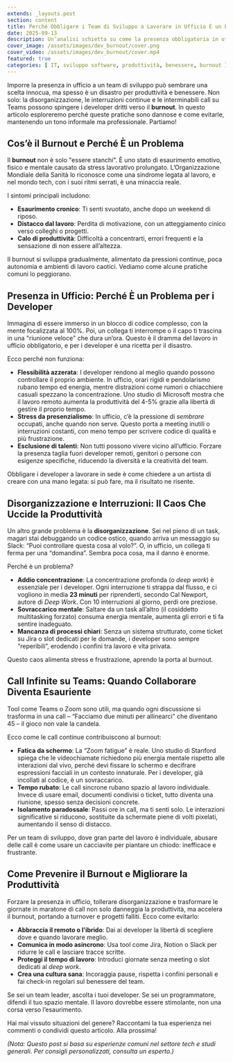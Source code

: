 ```yaml
---
extends: _layouts.post
section: content
title: Perché Obbligare i Team di Sviluppo a Lavorare in Ufficio È un Errore (e Come Evitarlo)
date: 2025-09-13
description: Un’analisi schietta su come la presenza obbligatoria in ufficio, la disorganizzazione e le call infinite su Teams danneggiano i team di sviluppo, portando al burnout. Con soluzioni pratiche per migliorare produttività e benessere.
cover_image: /assets/images/dev_burnout/cover.png
cover_video: /assets/images/dev_burnout/cover.mp4
featured: true
categories: [ IT, sviluppo software, produttività, benessere, burnout ]
---
```


Imporre la presenza in ufficio a un team di sviluppo può sembrare una scelta innocua, ma spesso è un disastro per produttività e benessere. Non solo: la disorganizzazione, le interruzioni continue e le interminabili call su Teams possono spingere i developer dritti verso il **burnout**. In questo articolo esploreremo perché queste pratiche sono dannose e come evitarle, mantenendo un tono informale ma professionale. Partiamo!

## Cos’è il Burnout e Perché È un Problema

Il **burnout** non è solo "essere stanchi". È uno stato di esaurimento emotivo, fisico e mentale causato da stress lavorativo prolungato. L’Organizzazione Mondiale della Sanità lo riconosce come una sindrome legata al lavoro, e nel mondo tech, con i suoi ritmi serrati, è una minaccia reale.

I sintomi principali includono:
- **Esaurimento cronico**: Ti senti svuotato, anche dopo un weekend di riposo.
- **Distacco dal lavoro**: Perdita di motivazione, con un atteggiamento cinico verso colleghi o progetti.
- **Calo di produttività**: Difficoltà a concentrarti, errori frequenti e la sensazione di non essere all’altezza.

Il burnout si sviluppa gradualmente, alimentato da pressioni continue, poca autonomia e ambienti di lavoro caotici. Vediamo come alcune pratiche comuni lo peggiorano.

## Presenza in Ufficio: Perché È un Problema per i Developer

Immagina di essere immerso in un blocco di codice complesso, con la mente focalizzata al 100%. Poi, un collega ti interrompe o il capo ti trascina in una "riunione veloce" che dura un’ora. Questo è il dramma del lavoro in ufficio obbligatorio, e per i developer è una ricetta per il disastro.

Ecco perché non funziona:
- **Flessibilità azzerata**: I developer rendono al meglio quando possono controllare il proprio ambiente. In ufficio, orari rigidi e pendolarismo rubano tempo ed energia, mentre distrazioni come rumori o chiacchiere casuali spezzano la concentrazione. Uno studio di Microsoft mostra che il lavoro remoto aumenta la produttività del 4-5% grazie alla libertà di gestire il proprio tempo.
- **Stress da presenzialismo**: In ufficio, c’è la pressione di *sembrare* occupati, anche quando non serve. Questo porta a meeting inutili o interruzioni costanti, con meno tempo per scrivere codice di qualità e più frustrazione.
- **Esclusione di talenti**: Non tutti possono vivere vicino all’ufficio. Forzare la presenza taglia fuori developer remoti, genitori o persone con esigenze specifiche, riducendo la diversità e la creatività del team.

Obbligare i developer a lavorare in sede è come chiedere a un artista di creare con una mano legata: si può fare, ma il risultato ne risente.

## Disorganizzazione e Interruzioni: Il Caos Che Uccide la Produttività

Un altro grande problema è la **disorganizzazione**. Sei nel pieno di un task, magari stai debuggando un codice ostico, quando arriva un messaggio su Slack: “Puoi controllare questa cosa al volo?”. O, in ufficio, un collega ti ferma per una “domandina”. Sembra poca cosa, ma il danno è enorme.

Perché è un problema?
- **Addio concentrazione**: La concentrazione profonda (o *deep work*) è essenziale per i developer. Ogni interruzione ti strappa dal flusso, e ci vogliono in media **23 minuti** per riprenderti, secondo Cal Newport, autore di *Deep Work*. Con 10 interruzioni al giorno, perdi ore preziose.
- **Sovraccarico mentale**: Saltare da un task all’altro (il cosiddetto multitasking forzato) consuma energia mentale, aumenta gli errori e ti fa sentire inadeguato.
- **Mancanza di processi chiari**: Senza un sistema strutturato, come ticket su Jira o slot dedicati per le domande, i developer sono sempre “reperibili”, erodendo i confini tra lavoro e vita privata.

Questo caos alimenta stress e frustrazione, aprendo la porta al burnout.

## Call Infinite su Teams: Quando Collaborare Diventa Esauriente

Tool come Teams o Zoom sono utili, ma quando ogni discussione si trasforma in una call – “Facciamo due minuti per allinearci” che diventano 45 – il gioco non vale la candela.

Ecco come le call continue contribuiscono al burnout:
- **Fatica da schermo**: La “Zoom fatigue” è reale. Uno studio di Stanford spiega che le videochiamate richiedono più energia mentale rispetto alle interazioni dal vivo, perché devi fissare lo schermo e decifrare espressioni facciali in un contesto innaturale. Per i developer, già incollati al codice, è un sovraccarico.
- **Tempo rubato**: Le call sincrone rubano spazio al lavoro individuale. Invece di usare email, documenti condivisi o ticket, tutto diventa una riunione, spesso senza decisioni concrete.
- **Isolamento paradossale**: Passi ore in call, ma ti senti solo. Le interazioni significative si riducono, sostituite da schermate piene di volti pixelati, aumentando il senso di distacco.

Per un team di sviluppo, dove gran parte del lavoro è individuale, abusare delle call è come usare un cacciavite per piantare un chiodo: inefficace e frustrante.

## Come Prevenire il Burnout e Migliorare la Produttività

Forzare la presenza in ufficio, tollerare disorganizzazione e trasformare le giornate in maratone di call non solo danneggia la produttività, ma accelera il burnout, portando a turnover e progetti falliti. Ecco come evitarlo:
- **Abbraccia il remoto o l’ibrido**: Dai ai developer la libertà di scegliere dove e quando lavorare meglio.
- **Comunica in modo asincrono**: Usa tool come Jira, Notion o Slack per ridurre le call e lasciare tracce scritte.
- **Proteggi il tempo di lavoro**: Introduci giornate senza meeting o slot dedicati al *deep work*.
- **Crea una cultura sana**: Incoraggia pause, rispetta i confini personali e fai check-in regolari sul benessere del team.

Se sei un team leader, ascolta i tuoi developer. Se sei un programmatore, difendi il tuo spazio mentale. Il lavoro dovrebbe essere stimolante, non una corsa verso l’esaurimento.

Hai mai vissuto situazioni del genere? Raccontami la tua esperienza nei commenti o condividi questo articolo. Alla prossima!

*(Nota: Questo post si basa su esperienze comuni nel settore tech e studi generali. Per consigli personalizzati, consulta un esperto.)*

